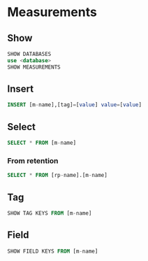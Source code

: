 # Measurements

## Show

```sql
SHOW DATABASES
use <database>
SHOW MEASUREMENTS
```

## Insert

```sql
INSERT [m-name],[tag]=[value] value=[value]
```

## Select

```sql
SELECT * FROM [m-name]
```

### From retention

```sql
SELECT * FROM [rp-name].[m-name]
```

## Tag

```sql
SHOW TAG KEYS FROM [m-name]
```

## Field

```sql
SHOW FIELD KEYS FROM [m-name]
```
